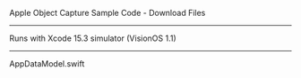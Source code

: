 Apple Object Capture Sample Code - Download Files

- - - -

Runs with Xcode 15.3 simulator (VisionOS 1.1)

- - - -

AppDataModel.swift
